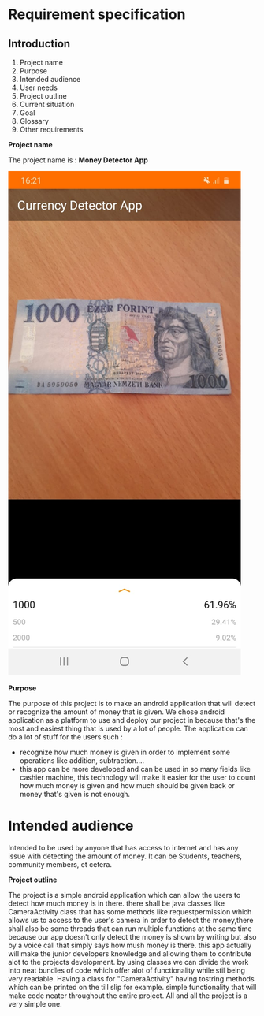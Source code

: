 Requirement specification
========
## Introduction
1. Project name
2. Purpose
3. Intended audience
4. User needs 
5. Project outline 
6. Current situation 
7. Goal  
8. Glossary
9. Other requirements

__Project name__

The project name is : **Money Detector App**

![app](/images/1000.jfif)

__Purpose__

The purpose of this project is to make an android application that will detect or recognize the amount of money that is given.
We chose android application as a platform to use and deploy our project in because that's the most and easiest thing that is 
used by a lot of people.
The application can do a lot of stuff for the users such :
* recognize how much money is given in order to implement some operations like addition, subtraction....
* this app can be more developed and can be used in so many fields like cashier machine, this technology will make it easier
for the user to count how much money is given and how much should be given back or money that's given is not enough.

# Intended audience

Intended to be used by anyone that has access to internet and has any issue with detecting the amount of money. 
It can be Students, teachers, community members, et cetera.

__Project outline__

The project is a simple android application which can allow the users to detect how much money is in there.
there shall be java classes like CameraActivity class that has some methods like requestpermission which allows us to access to the user's camera
in order to detect the money,there shall also be some threads that can run multiple functions at the same time because our app doesn't only 
detect the money is shown by writing but also by a voice call that simply says how mush money is there.
this app actually will make the junior developers knowledge and allowing 
them to contribute alot to the projects development. by using classes we can divide the work into neat bundles 
of code which offer alot of functionality while stil being very readable. Having a class for "CameraActivity" having 
tostring methods which can be printed on the till slip for example. simple functionality that will make code 
neater throughout the entire project. All and all the project is a very simple one.

